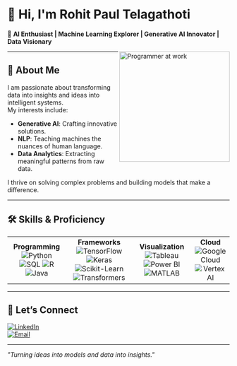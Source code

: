 # 🌟 Hi, I'm **Rohit Paul Telagathoti**  

🎯 **AI Enthusiast | Machine Learning Explorer | Generative AI Innovator | Data Visionary**  

<img align="right" src="https://media.giphy.com/media/qgQUggAC3Pfv687qPC/giphy.gif" width="250" alt="Programmer at work">  

---

## 🧠 **About Me**  

I am passionate about transforming data into insights and ideas into intelligent systems.  
My interests include:  
- **Generative AI**: Crafting innovative solutions.  
- **NLP**: Teaching machines the nuances of human language.  
- **Data Analytics**: Extracting meaningful patterns from raw data.  

I thrive on solving complex problems and building models that make a difference.  

---

## 🛠️ **Skills & Proficiency**  

<div align="center">
  <table>
    <tr>
      <td align="center">
        <b>Programming</b><br>
        <img src="https://img.shields.io/badge/Python-3776AB?style=for-the-badge&logo=python&logoColor=white" alt="Python">
        <img src="https://img.shields.io/badge/SQL-003B57?style=for-the-badge&logo=sqlite&logoColor=white" alt="SQL">
        <img src="https://img.shields.io/badge/R-276DC3?style=for-the-badge&logo=r&logoColor=white" alt="R">
        <img src="https://img.shields.io/badge/Java-007396?style=for-the-badge&logo=java&logoColor=white" alt="Java">
      </td>
      <td align="center">
        <b>Frameworks</b><br>
        <img src="https://img.shields.io/badge/TensorFlow-FF6F00?style=for-the-badge&logo=tensorflow&logoColor=white" alt="TensorFlow">
        <img src="https://img.shields.io/badge/Keras-D00000?style=for-the-badge&logo=keras&logoColor=white" alt="Keras">
        <img src="https://img.shields.io/badge/Scikit--Learn-F7931E?style=for-the-badge&logo=scikit-learn&logoColor=white" alt="Scikit-Learn">
        <img src="https://img.shields.io/badge/Transformers-FFB6C1?style=for-the-badge&logo=huggingface&logoColor=black" alt="Transformers">
      </td>
      <td align="center">
        <b>Visualization</b><br>
        <img src="https://img.shields.io/badge/Tableau-E97627?style=for-the-badge&logo=tableau&logoColor=white" alt="Tableau">
        <img src="https://img.shields.io/badge/Power%20BI-F2C811?style=for-the-badge&logo=powerbi&logoColor=black" alt="Power BI">
        <img src="https://img.shields.io/badge/MATLAB-0076A8?style=for-the-badge&logo=mathworks&logoColor=white" alt="MATLAB">
      </td>
      <td align="center">
        <b>Cloud</b><br>
        <img src="https://img.shields.io/badge/Google%20Cloud-4285F4?style=for-the-badge&logo=googlecloud&logoColor=white" alt="Google Cloud">
        <img src="https://img.shields.io/badge/Vertex%20AI-34A853?style=for-the-badge&logo=google&logoColor=white" alt="Vertex AI">
      </td>
    </tr>
  </table>
</div>

---

## 🤝 **Let’s Connect**  

[![LinkedIn](https://img.shields.io/badge/LinkedIn-0A66C2?style=for-the-badge&logo=linkedin&logoColor=white)](https://linkedin.com/in/rohit-paul-23a064bb/)  
[![Email](https://img.shields.io/badge/Email-EA4335?style=for-the-badge&logo=gmail&logoColor=white)](mailto:rohitpaul701@gmail.com)  

---

*"Turning ideas into models and data into insights."*  
